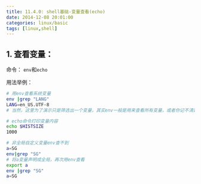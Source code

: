 ```yaml
---
title: 11.4.0: shell基础-变量查看(echo)
date: 2014-12-08 20:01:00
categories: linux/basic
tags: [linux,shell]
---
```


## 1. 查看变量：
命令：
`env`和`echo`

用法举例：

``` bash
# 用env查看系统变量
env |grep "LANG"
LANG=en_US.UTF-8
# 当然，这里为了演示只是筛选出一个变量，其实env一般是用来查看所有变量，或者你记不清楚变量名称时来查询的。

# echo命令打印变量内容
echo $HISTSIZE
1000

# 非全局自定义变量env查不到
a=SG
env|grep "SG"
# 将a变量声明成全局，再次用env查看
export a
env |grep "SG"
a=SG
```
